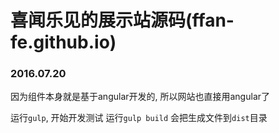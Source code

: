 # 喜闻乐见的展示站源码(ffan-fe.github.io)

### 2016.07.20

因为组件本身就是基于angular开发的, 所以网站也直接用angular了

运行`gulp`, 开始开发测试
运行`gulp build` 会把生成文件到`dist`目录
